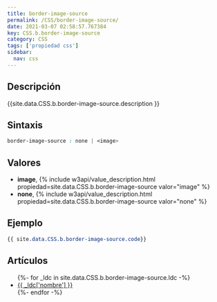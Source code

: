 ```yaml
---
title: border-image-source
permalink: /CSS/border-image-source/
date: 2021-03-07 02:58:57.767384
key: CSS.b.border-image-source
category: CSS
tags: ['propiedad css']
sidebar: 
  nav: css
---
```


## Descripción
{{site.data.CSS.b.border-image-source.description }}

## Sintaxis
~~~css
border-image-source : none | <image>
~~~

## Valores
* **image**,  {% include w3api/value_description.html propiedad=site.data.CSS.b.border-image-source valor="image" %}
* **none**,  {% include w3api/value_description.html propiedad=site.data.CSS.b.border-image-source valor="none" %}

## Ejemplo
~~~css
{{ site.data.CSS.b.border-image-source.code}}
~~~

## Artículos
<ul>
{%- for _ldc in site.data.CSS.b.border-image-source.ldc -%}
   <li>
       <a href="{{_ldc['url'] }}">{{ _ldc['nombre'] }}</a>
   </li>
{%- endfor -%}
</ul>
